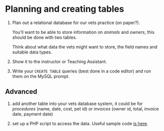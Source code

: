 # Planning and creating tables

1. Plan out a relational database for our vets practice (on paper?).

    You'll want to be able to store information on *animals* and *owners*, this should be done with two tables.

    Think about what data the vets might want to store, the field names and suitable data types.

1. Show it to the instructor or Teaching Assistant.

1. Write your `CREATE TABLE` queries (best done in a code editor) and run them on the MySQL prompt.

## Advanced

1. add another table into your vets database system, it could be for *procedures* (name, date, cost, pet id) or  *invoices* (owner id, total, invoice date, payment date)

1. set up a PHP script to access the data. Useful sample code [is here](php-and-databases.php).